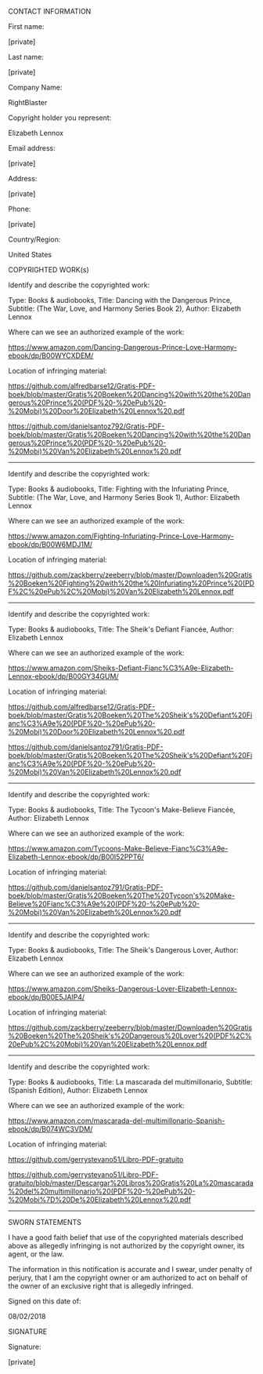 CONTACT INFORMATION



First name:

[private]



Last name:

[private]



Company Name:

RightBlaster



Copyright holder you represent:

Elizabeth Lennox



Email address:

[private]


Address:

[private]


Phone:

[private]


Country/Region:

United States



COPYRIGHTED WORK(s)



Identify and describe the copyrighted work:

Type: Books & audiobooks, Title: Dancing with the Dangerous Prince, Subtitle: (The War, Love, and Harmony Series Book 2), Author: Elizabeth Lennox



Where can we see an authorized example of the work:

https://www.amazon.com/Dancing-Dangerous-Prince-Love-Harmony-ebook/dp/B00WYCXDEM/



Location of infringing material:

https://github.com/alfredbarse12/Gratis-PDF-boek/blob/master/Gratis%20Boeken%20Dancing%20with%20the%20Dangerous%20Prince%20(PDF%20-%20ePub%20-%20Mobi)%20Door%20Elizabeth%20Lennox%20.pdf

https://github.com/danielsantoz792/Gratis-PDF-boek/blob/master/Gratis%20Boeken%20Dancing%20with%20the%20Dangerous%20Prince%20(PDF%20-%20ePub%20-%20Mobi)%20Van%20Elizabeth%20Lennox%20.pdf



----------------



Identify and describe the copyrighted work:

Type: Books & audiobooks, Title: Fighting with the Infuriating Prince, Subtitle: (The War, Love, and Harmony Series Book 1), Author: Elizabeth Lennox



Where can we see an authorized example of the work:

https://www.amazon.com/Fighting-Infuriating-Prince-Love-Harmony-ebook/dp/B00W6MDJ1M/



Location of infringing material:

https://github.com/zackberry/zeeberry/blob/master/Downloaden%20Gratis%20Boeken%20Fighting%20with%20the%20Infuriating%20Prince%20(PDF%2C%20ePub%2C%20Mobi)%20Van%20Elizabeth%20Lennox.pdf



----------------



Identify and describe the copyrighted work:

Type: Books & audiobooks, Title: The Sheik's Defiant Fiancée, Author: Elizabeth Lennox



Where can we see an authorized example of the work:

https://www.amazon.com/Sheiks-Defiant-Fianc%C3%A9e-Elizabeth-Lennox-ebook/dp/B00GY34GUM/



Location of infringing material:

https://github.com/alfredbarse12/Gratis-PDF-boek/blob/master/Gratis%20Boeken%20The%20Sheik's%20Defiant%20Fianc%C3%A9e%20(PDF%20-%20ePub%20-%20Mobi)%20Door%20Elizabeth%20Lennox%20.pdf

https://github.com/danielsantoz791/Gratis-PDF-boek/blob/master/Gratis%20Boeken%20The%20Sheik's%20Defiant%20Fianc%C3%A9e%20(PDF%20-%20ePub%20-%20Mobi)%20Van%20Elizabeth%20Lennox%20.pdf



----------------



Identify and describe the copyrighted work:

Type: Books & audiobooks, Title: The Tycoon's Make-Believe Fiancée, Author: Elizabeth Lennox



Where can we see an authorized example of the work:

https://www.amazon.com/Tycoons-Make-Believe-Fianc%C3%A9e-Elizabeth-Lennox-ebook/dp/B00I52PPT6/



Location of infringing material:

https://github.com/danielsantoz791/Gratis-PDF-boek/blob/master/Gratis%20Boeken%20The%20Tycoon's%20Make-Believe%20Fianc%C3%A9e%20(PDF%20-%20ePub%20-%20Mobi)%20Van%20Elizabeth%20Lennox%20.pdf



----------------



Identify and describe the copyrighted work:

Type: Books & audiobooks, Title: The Sheik's Dangerous Lover, Author: Elizabeth Lennox



Where can we see an authorized example of the work:

https://www.amazon.com/Sheiks-Dangerous-Lover-Elizabeth-Lennox-ebook/dp/B00E5JAIP4/



Location of infringing material:

https://github.com/zackberry/zeeberry/blob/master/Downloaden%20Gratis%20Boeken%20The%20Sheik's%20Dangerous%20Lover%20(PDF%2C%20ePub%2C%20Mobi)%20Van%20Elizabeth%20Lennox.pdf



----------------



Identify and describe the copyrighted work:

Type: Books & audiobooks, Title: La mascarada del multimillonario, Subtitle: (Spanish Edition), Author: Elizabeth Lennox



Where can we see an authorized example of the work:

https://www.amazon.com/mascarada-del-multimillonario-Spanish-ebook/dp/B074WC3VDM/



Location of infringing material:

https://github.com/gerrystevano51/Libro-PDF-gratuito

https://github.com/gerrystevano51/Libro-PDF-gratuito/blob/master/Descargar%20Libros%20Gratis%20La%20mascarada%20del%20multimillonario%20(PDF%20-%20ePub%20-%20Mobi%7D%20De%20Elizabeth%20Lennox%20.pdf



----------------



SWORN STATEMENTS



I have a good faith belief that use of the copyrighted materials described above as allegedly infringing is not authorized by the copyright owner, its agent, or the law.



The information in this notification is accurate and I swear, under penalty of perjury, that I am the copyright owner or am authorized to act on behalf of the owner of an exclusive right that is allegedly infringed.



Signed on this date of:



08/02/2018



SIGNATURE



Signature:



[private]
